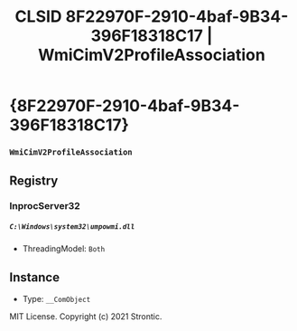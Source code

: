 ﻿---
title: "CLSID 8F22970F-2910-4baf-9B34-396F18318C17 | WmiCimV2ProfileAssociation"
excerpt: What is COM-Object CLSID 8F22970F-2910-4baf-9B34-396F18318C17?
---

# {8F22970F-2910-4baf-9B34-396F18318C17}

### `WmiCimV2ProfileAssociation`

## Registry


### InprocServer32

##### `C:\Windows\system32\umpowmi.dll`
* ThreadingModel: `Both`

## Instance

* Type: `__ComObject`

MIT License. Copyright (c) 2021 Strontic.


